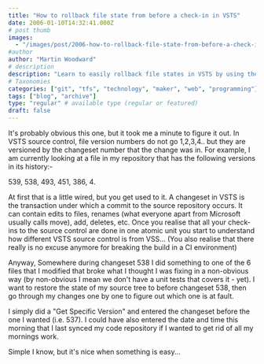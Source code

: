 ```yaml
---
title: "How to rollback file state from before a check-in in VSTS"
date: 2006-01-10T14:32:41.000Z
# post thumb
images:
  - "/images/post/2006-how-to-rollback-file-state-from-before-a-check-in-in-vsts.jpg"
#author
author: "Martin Woodward"
# description
description: "Learn to easily rollback file states in VSTS by using the Get Specific Version feature to revert to any changeset seamlessly."
# Taxonomies
categories: ["git", "tfs", "technology", "maker", "web", "programming"]
tags: ["blog", "archive"]
type: "regular" # available type (regular or featured)
draft: false
---
```


It's probably obvious this one, but it took me a minute to figure it out. In VSTS source control, file version numbers do not go 1,2,3,4.. but they are versioned by the changeset number that the change was in. For example, I am currently looking at a file in my repository that has the following versions in its history:-

539, 538, 493, 451, 386, 4.

At first that is a little wired, but you get used to it. A changeset in VSTS is the transaction under which a commit to the source repository occurs. It can contain edits to files, renames (what everyone apart from Microsoft usually calls move), add, deletes, etc. Once you realise that all your check-ins to the source control are done in one atomic unit you start to understand how different VSTS source control is from VSS... (You also realise that there really is no excuse anymore for breaking the build in a CI environment)

Anyway, Somewhere during changeset 538 I did something to one of the 6 files that I modified that broke what I thought I was fixing in a non-obvious way (by non-obvious I mean we don't have a unit tests that covers it - yet). I want to restore the state of my source tree to before changeset 538, then go through my changes one by one to figure out which one is at fault.

I simply did a "Get Specific Version" and entered the changeset before the one I wanted (i.e. 537). I could have also entered the date and time this morning that I last synced my code repository if I wanted to get rid of all my mornings work.

Simple I know, but it's nice when something is easy...
